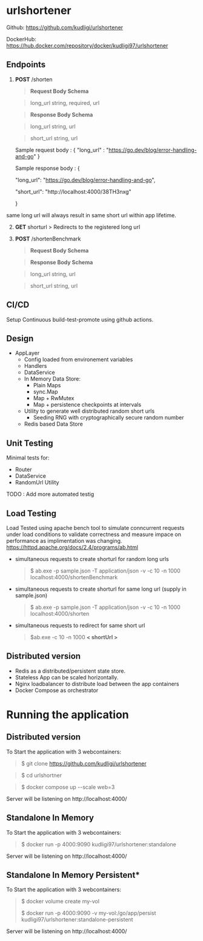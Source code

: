 # urlshortener

Github: https://github.com/kudligi/urlshortener

DockerHub: https://hub.docker.com/repository/docker/kudligi97/urlshortener

## Endpoints

 1. **POST** /shorten
    > **Request Body Schema**

    > long_url  string, required, url

    > **Response Body Schema**

    > long_url  string, url

    > short_url string, url

    Sample request body : {
    	"long_url" : "https://go.dev/blog/error-handling-and-go"
    }

    Sample response body : {

    "long_url": "https://go.dev/blog/error-handling-and-go",

    "short_url": "http://localhost:4000/38TH3nxg"

    }

same long url will always result in same short url within app lifetime.  

  2. **GET** shorturl
    > Redirects to the registered long url

 3. **POST** /shortenBenchmark
    > **Request Body Schema**

    > **Response Body Schema**

    > long_url  string, url

    > short_url string, url



## CI/CD

Setup Continuous build-test-promote using github actions.


## Design

 - AppLayer
	 - Config loaded from environement variables
	 - Handlers
	 - DataService
	 - In Memory Data Store:
		 - Plain Maps
		 - sync.Map
		 - Map + RwMutex
		 - Map + persistence checkpoints at intervals
	- Utility to generate well distributed random short urls
		- Seeding RNG with cryptographically secure random number
	- Redis based Data Store  


## Unit Testing
Minimal tests for:

 - Router
 - DataService
 - RandomUrl Utility

 TODO : Add more automated testig

## Load Testing
Load Tested using apache bench tool to simulate conncurrent requests under load conditions to validate correctness and measure impace on performance as implimentation was changing.
https://httpd.apache.org/docs/2.4/programs/ab.html

- simultaneous requests to create shorturl for random long urls
	> $ ab.exe -p sample.json  -T application/json -v -c 10 -n 1000 localhost:4000/shortenBenchmark
- simultaneous requests to create shorturl for same long url (supply in sample.json)
	> $ ab.exe -p sample.json  -T application/json -v -c 10 -n 1000 localhost:4000/shorten
- simultaneous requests to redirect for same short url
	> $ab.exe -c 10 -n 1000 **< shortUrl >**

## Distributed version

- Redis as a distributed/persistent state store.
- Stateless App can be scaled horizontally.
- Nginx loadbalancer to distribute load between the app containers
- Docker Compose as orchestrator

# Running the application



## Distributed version
To Start the application with 3 webcontainers:
> $ git clone https://github.com/kudligi/urlshortener

> $ cd urlshortner

> $ docker compose up --scale web=3

Server will be listening on http://localhost:4000/

## Standalone In Memory
To Start the application with 3 webcontainers:

> $ docker run -p 4000:9090 kudligi97/urlshortener:standalone

Server will be listening on http://localhost:4000/


## Standalone In Memory Persistent*
To Start the application with 3 webcontainers:

> $ docker volume create my-vol
>
> $ docker run -p 4000:9090 -v my-vol:/go/app/persist kudligi97/urlshortener:standalone-persistent

Server will be listening on http://localhost:4000/

